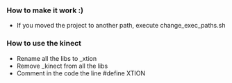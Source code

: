 ### How to make it work :)

- If you moved the project to another path, execute change_exec_paths.sh

### How to use the kinect

- Rename all the libs to _xtion
- Remove _kinect from all the libs
- Comment in the code the line #define XTION


